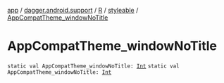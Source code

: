 [app](../../../index.md) / [dagger.android.support](../../index.md) / [R](../index.md) / [styleable](index.md) / [AppCompatTheme_windowNoTitle](./-app-compat-theme_window-no-title.md)

# AppCompatTheme_windowNoTitle

`static val AppCompatTheme_windowNoTitle: `[`Int`](https://kotlinlang.org/api/latest/jvm/stdlib/kotlin/-int/index.html)
`static val AppCompatTheme_windowNoTitle: `[`Int`](https://kotlinlang.org/api/latest/jvm/stdlib/kotlin/-int/index.html)